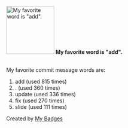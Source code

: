 <img src="https://my-badges.github.io/my-badges/favorite-word.png" alt="My favorite word is &quot;add&quot;." title="My favorite word is &quot;add&quot;." width="128">
<strong>My favorite word is &quot;add&quot;.</strong>
<br><br>

My favorite commit message words are:

1. add (used 815 times)
2. . (used 360 times)
3. update (used 336 times)
4. fix (used 270 times)
5. slide (used 111 times)


Created by <a href="https://github.com/my-badges/my-badges">My Badges</a>